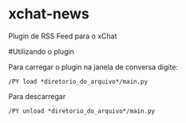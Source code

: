 xchat-news
==========

Plugin de RSS Feed para o xChat

#Utilizando o plugin

Para carregar o plugin na janela de conversa digite:

    /PY load *diretorio_do_arquivo*/main.py
    
Para descarregar

    /PY unload *diretorio_do_arquivo*/main.py
    

    
    


